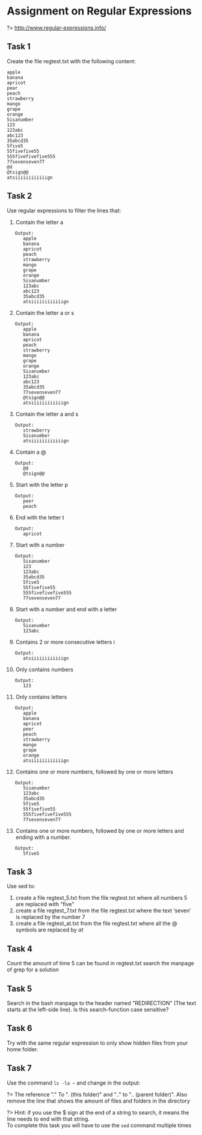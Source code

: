 # Assignment on Regular Expressions

?> <i class="fa-solid fa-circle-info"></i> http://www.regular-expressions.info/

## Task 1
Create the file regtest.txt with the following content:

```
apple
banana
apricot
pear
peach
strawberry
mango
grape
orange
5isanumber
123
123abc
abc123
35abcd35
5five5
55fivefive55
555fivefivefive555
77sevenseven77
@d
@tsign@@
atsiiiiiiiiiiiign
```

## Task 2
Use regular expressions to filter the lines that:

1.	Contain the letter a
```
   Output:
      apple
      banana
      apricot
      peach
      strawberry
      mango
      grape
      orange
      5isanumber
      123abc
      abc123
      35abcd35
      atsiiiiiiiiiiiign
```  	
2.	Contain the letter a or s
```
   Output:
      apple
      banana
      apricot
      peach
      strawberry
      mango
      grape
      orange
      5isanumber
      123abc
      abc123
      35abcd35
      77sevenseven77
      @tsign@@
      atsiiiiiiiiiiiign
``` 
3.	Contain the letter a and s
```
   Output:
      strawberry
      5isanumber
      atsiiiiiiiiiiiign
``` 
4.	Contain a @
```
   Output:
      @d
      @tsign@@   
``` 
5.	Start with the letter p
```
   Output:
      peer
      peach
``` 
6.	End with the letter t 
```
   Output:
      apricot
``` 
7.	Start with a number 
```
   Output:
      5isanumber
      123
      123abc
      35abcd35
      5five5
      55fivefive55
      555fivefivefive555
      77sevenseven77
``` 
8.	Start with a number and end with a letter 
```
   Output:
      5isanumber
      123abc
``` 
9.	Contains 2 or more consecutive letters i
```
   Output:
      atsiiiiiiiiiiiign
``` 
10.	Only contains numbers
```
   Output:
      123
``` 
11.	Only contains letters
```
   Output:
      apple
      banana
      apricot
      peer
      peach
      strawberry
      mango
      grape
      orange
      atsiiiiiiiiiiiign
``` 
12.	Contains one or more numbers, followed by one or more letters
```
   Output:
      5isanumber
      123abc
      35abcd35
      5five5
      55fivefive55
      555fivefivefive555
      77sevenseven77
``` 
13.	Contains one or more numbers, followed by one or more letters and ending with a number. 
```
   Output:
      5five5
``` 


## Task 3
Use sed to: 

1.	create a file regtest_5.txt from the file regtest.txt where all numbers 5 are replaced with "five"
2.	create a file regtest_7.txt from the file regtest.txt where the text ‘seven’ is replaced by the number 7
3.	create a file regtest_at.txt from the file regtest.txt where all the @ symbols are replaced by _at_


## Task 4
Count the amount of time 5 can be found in regtest.txt
search the manpage of grep for a solution

## Task 5
Search in the bash manpage to the header named "REDIRECTION" (The text starts at the left-side line). Is this search-function case sensitive? 

## Task 6
Try with the same regular expression to only show hidden files from your home folder. 
  
## Task 7
Use the command `ls -la ~` and change in the output: 

?> <i class="fa-solid fa-circle-info"></i> The reference "." To ". (this folder)" and ".." to ".. (parent folder)". Also remove the line that shows the amount of files and folders in the directory   
  
?> <i class="fa-solid fa-circle-info"></i> Hint: if you use the $ sign at the end of a string to search, it means the line needs to end with that string.   
To complete this task you will have to use the `sed` command multiple times
